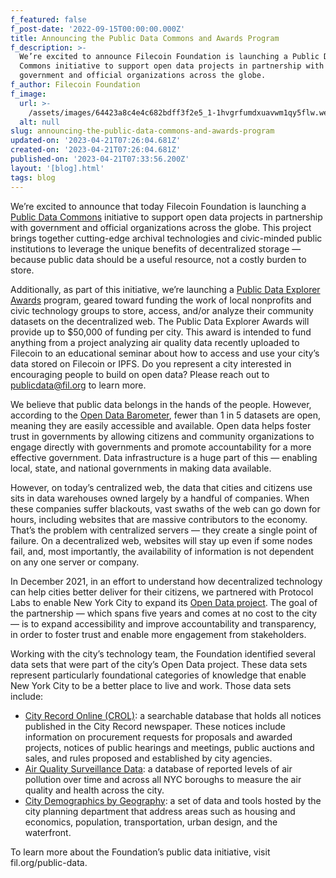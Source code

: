 ```yaml
---
f_featured: false
f_post-date: '2022-09-15T00:00:00.000Z'
title: Announcing the Public Data Commons and Awards Program
f_description: >-
  We’re excited to announce Filecoin Foundation is launching a Public Data
  Commons initiative to support open data projects in partnership with
  government and official organizations across the globe.
f_author: Filecoin Foundation
f_image:
  url: >-
    /assets/images/64423a8c4e4c682bdff3f2e5_1-1hvgrfumdxuavwm1qy5flw.webp
  alt: null
slug: announcing-the-public-data-commons-and-awards-program
updated-on: '2023-04-21T07:26:04.681Z'
created-on: '2023-04-21T07:26:04.681Z'
published-on: '2023-04-21T07:33:56.200Z'
layout: '[blog].html'
tags: blog
---
```


We’re excited to announce that today Filecoin Foundation is launching a [Public Data Commons](https://fil.org/public-data/) initiative to support open data projects in partnership with government and official organizations across the globe. This project brings together cutting-edge archival technologies and civic-minded public institutions to leverage the unique benefits of decentralized storage — because public data should be a useful resource, not a costly burden to store.

Additionally, as part of this initiative, we’re launching a [Public Data Explorer Awards](https://fil.org/public-data/awards) program, geared toward funding the work of local nonprofits and civic technology groups to store, access, and/or analyze their community datasets on the decentralized web. The Public Data Explorer Awards will provide up to $50,000 of funding per city. This award is intended to fund anything from a project analyzing air quality data recently uploaded to Filecoin to an educational seminar about how to access and use your city’s data stored on Filecoin or IPFS. Do you represent a city interested in encouraging people to build on open data? Please reach out to [publicdata@fil.org](mailto:publicdata@fil.org) to learn more.

We believe that public data belongs in the hands of the people. However, according to the [Open Data Barometer](https://opendatabarometer.org/leadersedition/report/#executive-summary), fewer than 1 in 5 datasets are open, meaning they are easily accessible and available. Open data helps foster trust in governments by allowing citizens and community organizations to engage directly with governments and promote accountability for a more effective government. Data infrastructure is a huge part of this — enabling local, state, and national governments in making data available.

However, on today’s centralized web, the data that cities and citizens use sits in data warehouses owned largely by a handful of companies. When these companies suffer blackouts, vast swaths of the web can go down for hours, including websites that are massive contributors to the economy. That’s the problem with centralized servers — they create a single point of failure. On a decentralized web, websites will stay up even if some nodes fail, and, most importantly, the availability of information is not dependent on any one server or company.

In December 2021, in an effort to understand how decentralized technology can help cities better deliver for their citizens, we partnered with Protocol Labs to enable New York City to expand its [Open Data project](https://opendata.cityofnewyork.us/). The goal of the partnership — which spans five years and comes at no cost to the city — is to expand accessibility and improve accountability and transparency, in order to foster trust and enable more engagement from stakeholders.

Working with the city’s technology team, the Foundation identified several data sets that were part of the city’s Open Data project. These data sets represent particularly foundational categories of knowledge that enable New York City to be a better place to live and work. Those data sets include:

*   [City Record Online (CROL)](https://www1.nyc.gov/site/dcas/about/city-record.page#:~:text=The%20City%20Record%20Online%20%28CROL%29%20is%20a%20fully,official%20rules%20proposed%20and%20adopted%20by%20city%20agencies.): a searchable database that holds all notices published in the City Record newspaper. These notices include information on procurement requests for proposals and awarded projects, notices of public hearings and meetings, public auctions and sales, and rules proposed and established by city agencies.
*   [Air Quality Surveillance Data](https://data.cityofnewyork.us/Environment/Air-Quality/c3uy-2p5r): a database of reported levels of air pollution over time and across all NYC boroughs to measure the air quality and health across the city.
*   [City Demographics by Geography](https://www1.nyc.gov/site/planning/data-maps/nyc-population/geographic-reference.page): a set of data and tools hosted by the city planning department that address areas such as housing and economics, population, transportation, urban design, and the waterfront.

To learn more about the Foundation’s public data initiative, visit fil.org/public-data.
